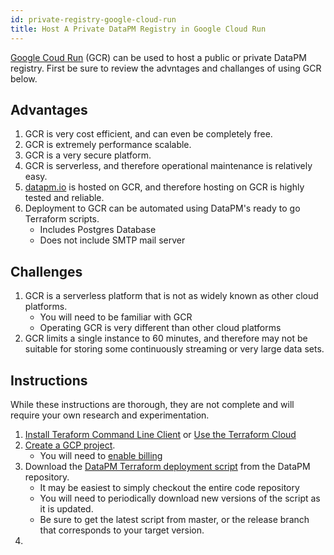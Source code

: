 ```yaml
---
id: private-registry-google-cloud-run
title: Host A Private DataPM Registry in Google Cloud Run
---
```


[Google Coud Run](https://cloud.google.com/run) (GCR) can be used to host a public or private DataPM registry. First be sure to review the advntages and challanges of using GCR below.

## Advantages

1. GCR is very cost efficient, and can even be completely free.
1. GCR is extremely performance scalable.
1. GCR is a very secure platform.
1. GCR is serverless, and therefore operational maintenance is relatively easy.
1. [datapm.io](https://datapm.io) is hosted on GCR, and therefore hosting on GCR is highly tested and reliable.
1. Deployment to GCR can be automated using DataPM's ready to go Terraform scripts.
    - Includes Postgres Database
    - Does not include SMTP mail server

## Challenges

1. GCR is a serverless platform that is not as widely known as other cloud platforms.
    - You will need to be familiar with GCR
    - Operating GCR is very different than other cloud platforms
1. GCR limits a single instance to 60 minutes, and therefore may not be suitable for storing some continuously streaming or very large data sets.

## Instructions

While these instructions are thorough, they are not complete and will require your own research and experimentation.

1. [Install Teraform Command Line Client](https://learn.hashicorp.com/tutorials/terraform/install-cli) or [Use the Terraform Cloud](https://learn.hashicorp.com/collections/terraform/cloud-get-started)
1. [Create a GCP project](https://cloud.google.com/resource-manager/docs/creating-managing-projects).
    - You will need to [enable billing](https://cloud.google.com/billing/docs/how-to/modify-project)
1. Download the [DataPM Terraform deployment script](https://github.com/big-armor/datapm-registry/blob/master/main.tf) from the DataPM repository.
    - It may be easiest to simply checkout the entire code repository
    - You will need to periodically download new versions of the script as it is updated.
    - Be sure to get the latest script from master, or the release branch that corresponds to your target version.
1.
